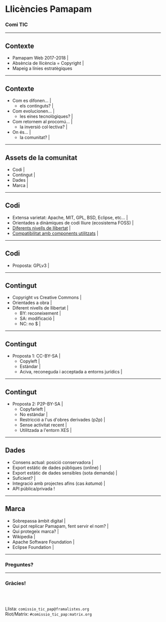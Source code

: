 # Llicències Pamapam

### Comi TIC


---

## Contexte

- Pamapam Web 2017-2018 |
- Absència de llicència = Copyright |
- Mapeig a línies estratègiques

---

## Contexte

- Com es difonen...  |
  - els continguts? |
- Com evolucionen... |
  - les eines tecnològiques? |
- Com retornem al procomú... |
  - la inversió col·lectiva? |
- On és... |
  - la comunitat? |

---

## Assets de la comunitat

- Codi |
- Contingut |
- Dades |
- Marca |

---

## Codi

- Extensa varietat: Apache, MIT, GPL, BSD, Eclipse, etc... |
- Orientades a dinàmiques de codi lliure (ecosistema FOSS) |
- [Diferents nivells de llibertat](https://en.wikipedia.org/wiki/License_compatibility#/media/File:Software-license-compatiblity-graph.svg) |
- [Compatibilitat amb components utilitzats](https://en.wikipedia.org/wiki/License_compatibility#/media/File:Floss-license-slide-image.png) |

---

## Codi

- Proposta: GPLv3 |

---

## Contingut

- Copyright vs Creative Commons |
- Orientades a obra |
- Diferent nivells de llibertat |
  - BY: reconeixement |
  - SA: modificació |
  - NC: no $ |

---

## Contingut

- Proposta 1: CC-BY-SA |
  - Copyleft |
  - Estàndar |
  - Aciva, reconeguda i acceptada a entorns jurídics |

---

## Contingut

- Proposta 2: P2P-BY-SA |
  - Copyfarleft |
  - No estàndar |
  - Restricció a l'us d'obres derivades (p2p) |
  - Sense activitat recent |
  - Utilitzada a l'entorn XES |

---

## Dades

- Consens actual: posició conservadora |
 - Export estàtic de dades públiques (online) |
 - Export estàtic de dades sensibles (sota demanda) |
- Suficient? |
 - Integració amb projectes afins (cas _katuma_) |
 - API pública/privada !

---

## Marca

- Sobrepassa àmbit digital |
- Qui pot replicar Pamapam, fent servir el nom? |
- Qui protegeix marca? |
 - Wikipedia |
 - Apache Software Foundation |
 - Eclipse Foundation |

---

### Preguntes?

---

### Gràcies!

<br>

<br>

Llista: ```comissio_tic_pap@framalistes.org```
<br>
Riot/Matrix: ```#comissio_tic_pap:matrix.org```
